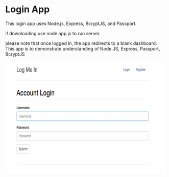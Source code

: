 # Login App 
This login app uses Node.js, Express, BcryptJS, and Passport.

if downloading use node app.js to run server.

please note that once logged in, the app redirects to a blank dashboard. This app is to demonstrate understanding of Node.JS, Express, Passport, BcryptJS


![](images/login.png)